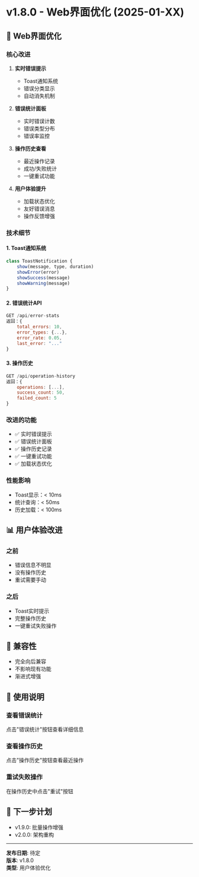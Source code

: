 # v1.8.0 - Web界面优化 (2025-01-XX)

## 🎨 Web界面优化

### 核心改进
1. **实时错误提示**
   - Toast通知系统
   - 错误分类显示
   - 自动消失机制

2. **错误统计面板**
   - 实时错误计数
   - 错误类型分布
   - 错误率监控

3. **操作历史查看**
   - 最近操作记录
   - 成功/失败统计
   - 一键重试功能

4. **用户体验提升**
   - 加载状态优化
   - 友好错误消息
   - 操作反馈增强

### 技术细节

#### 1. Toast通知系统
```javascript
class ToastNotification {
    show(message, type, duration)
    showError(error)
    showSuccess(message)
    showWarning(message)
}
```

#### 2. 错误统计API
```javascript
GET /api/error-stats
返回：{
    total_errors: 10,
    error_types: {...},
    error_rate: 0.05,
    last_error: "..."
}
```

#### 3. 操作历史
```javascript
GET /api/operation-history
返回：{
    operations: [...],
    success_count: 50,
    failed_count: 5
}
```

### 改进的功能
- ✅ 实时错误提示
- ✅ 错误统计面板
- ✅ 操作历史记录
- ✅ 一键重试功能
- ✅ 加载状态优化

### 性能影响
- Toast显示：< 10ms
- 统计查询：< 50ms
- 历史加载：< 100ms

## 📊 用户体验改进

### 之前
- 错误信息不明显
- 没有操作历史
- 重试需要手动

### 之后
- Toast实时提示
- 完整操作历史
- 一键重试失败操作

## 🔄 兼容性
- 完全向后兼容
- 不影响现有功能
- 渐进式增强

## 📝 使用说明

### 查看错误统计
点击"错误统计"按钮查看详细信息

### 查看操作历史
点击"操作历史"按钮查看最近操作

### 重试失败操作
在操作历史中点击"重试"按钮

## 🎯 下一步计划
- v1.9.0: 批量操作增强
- v2.0.0: 架构重构

---

**发布日期**: 待定  
**版本**: v1.8.0  
**类型**: 用户体验优化
